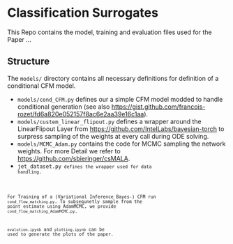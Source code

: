 # Classification Surrogates

This Repo contains the model, training and evaluation files used for the Paper ...

## Structure

The <code>models/</code> directory contains all necessary definitions for definition of a conditional CFM model. 
  * <code>models/cond_CFM.py</code> defines our a simple CFM model modded to handle conditional generation (see also https://gist.github.com/francois-rozet/fd6a820e052157f8ac6e2aa39e16c1aa).
  * <code>models/custem_linear_flipout.py</code> defines a wrapper around the LinearFlipout Layer from https://github.com/IntelLabs/bayesian-torch to surpress sampling of the weights at every call during ODE solving.
  * <code>models/MCMC_Adam.py</code> contains the code for MCMC sampling the network weights. For more Detail we refer to https://github.com/sbieringer/csMALA.
  * <code>jet_dataset.py<code> defines the wrapper used for data handling.

For Training of a (Variational Inference Bayes-) CFM run <code>cond_flow_matching.py</code>. To subsequnetly sample from the point estimate using AdamMCMC, we provide <code>cond_flow_matching_AdamMCMC.py</code>. 

<code>evalution.ipynb</code> and <code>plotting.ipynb</code> can be used to generate the plots of the paper.
